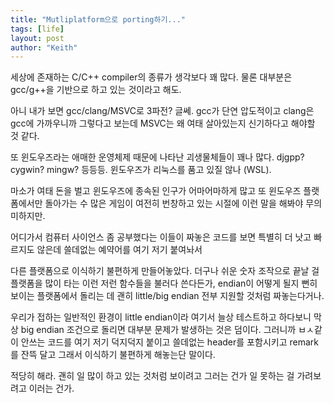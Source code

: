 ```yaml
---
title: "Mutliplatform으로 porting하기..."
tags: [life]
layout: post
author: "Keith"
---
```


세상에 존재하는 C/C++ compiler의 종류가 생각보다 꽤 많다. 물론 대부분은 gcc/g++을 기반으로 하고 있는 것이라고 해도.

아니 내가 보면 gcc/clang/MSVC로 3파전? 글쎄. gcc가 단연 압도적이고 clang은 gcc에 가까우니까 그렇다고 보는데 MSVC는 왜 여태 살아있는지 신기하다고 해야할 것 같다.

또 윈도우즈라는 애매한 운영체제 때문에 나타난 괴생물체들이 꽤나 많다. djgpp? cygwin? mingw? 등등등. 윈도우즈가 리눅스를 품고 있질 않나 (WSL).

마소가 여태 돈을 벌고 윈도우즈에 종속된 인구가 어마어마하게 많고 또 윈도우즈 플랫폼에서만 돌아가는 수 많은 게임이 여전히 번창하고 있는 시절에 이런 말을 해봐야 무의미하지만.

어디가서 컴퓨터 사이언스 좀 공부했다는 이들이 짜놓은 코드를 보면 특별히 더 낫고 빠르지도 않은데 쓸데없는 예약어를 여기 저기 붙여놔서 

다른 플랫폼으로 이식하기 불편하게 만들어놓았다. 더구나 쉬운 숫자 조작으로 끝날 걸 플랫폼을 많이 타는 이런 저런 함수들을 불러다 쓴다든가, endian이 어떻게 될지 뻔히 보이는 플랫폼에서 돌리는 데 괜히 little/big endian 전부 지원할 것처럼 짜놓는다거나. 

우리가 접하는 일반적인 환경이 little endian이라 여기서 늘상 테스트하고 하다보니 막상 big endian 조건으로 돌리면 대부분 문제가 발생하는 것은 덤이다. 그러니까 ㅂㅅ같이 안쓰는 코드를 여기 저기 덕지덕지 붙이고 쓸데없는 header를 포함시키고 remark를 잔뜩 달고 그래서 이식하기 불편하게 해놓는단 말이다. 

적당히 해라. 괜히 일 많이 하고 있는 것처럼 보이려고 그러는 건가 일 못하는 걸 가려보려고 이러는 건가.

